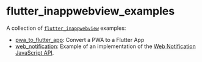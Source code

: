 # flutter_inappwebview_examples

A collection of [`flutter_inappwebview`](https://github.com/pichillilorenzo/flutter_inappwebview) examples:
- [pwa_to_flutter_app](/pwa_to_flutter_app/): Convert a PWA to a Flutter App
- [web_notification](/web_notification/): Example of an implementation of the [Web Notification JavaScript API](https://developer.mozilla.org/en-US/docs/Web/API/Notifications_API).